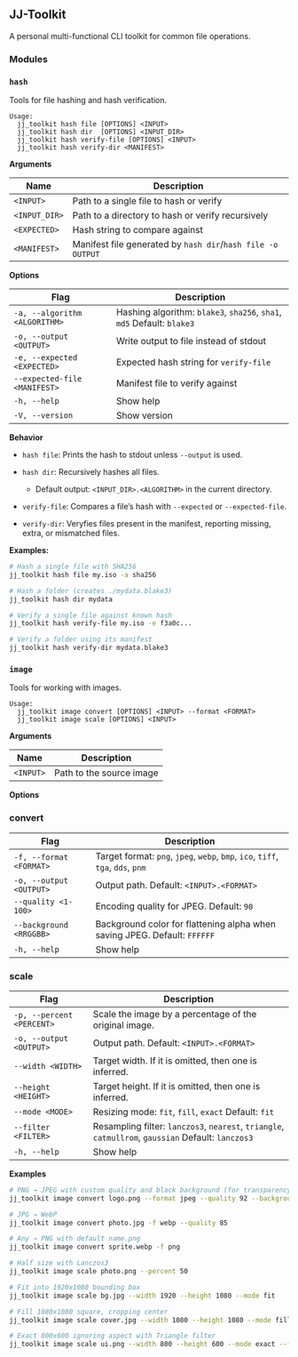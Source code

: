 ## JJ-Toolkit

A personal multi-functional CLI toolkit for common file operations.

### Modules

### `hash`

Tools for file hashing and hash verification.

```
Usage:
  jj_toolkit hash file [OPTIONS] <INPUT>
  jj_toolkit hash dir  [OPTIONS] <INPUT_DIR>
  jj_toolkit hash verify-file [OPTIONS] <INPUT>
  jj_toolkit hash verify-dir <MANIFEST>
```

**Arguments**

| Name          | Description                                                 |
|---------------| ------------------------------------------------------------|
| `<INPUT>`     | Path to a single file to hash or verify                     |
| `<INPUT_DIR>` | Path to a directory to hash or verify recursively           |
| `<EXPECTED>`  | Hash string to compare against                              |
| `<MANIFEST>`  | Manifest file generated by `hash dir`/`hash file -o OUTPUT` |

**Options**

| Flag                          | Description                                                            |
|-------------------------------|------------------------------------------------------------------------|
| `-a, --algorithm <ALGORITHM>` | Hashing algorithm: `blake3`, `sha256`, `sha1`, `md5` Default: `blake3` |
| `-o, --output <OUTPUT>`       | Write output to file instead of stdout                                 |
| `-e, --expected <EXPECTED>`   | Expected hash string for `verify-file`                                 |
| `--expected-file <MANIFEST>`  | Manifest file to verify against                                        |
| `-h, --help`                  | Show help                                                              |
| `-V, --version`               | Show version                                                           |

**Behavior**

* `hash file`: Prints the hash to stdout unless `--output` is used.
* `hash dir`: Recursively hashes all files.

  * Default output: `<INPUT_DIR>.<ALGORITHM>` in the current directory.
* `verify-file`: Compares a file’s hash with `--expected` or `--expected-file`.
* `verify-dir`: Veryfies files present in the manifest, reporting missing, extra, or mismatched files.

**Examples:**

```bash
# Hash a single file with SHA256
jj_toolkit hash file my.iso -a sha256

# Hash a folder (creates ./mydata.blake3)
jj_toolkit hash dir mydata

# Verify a single file against known hash
jj_toolkit hash verify-file my.iso -e f3a0c...

# Verify a folder using its manifest
jj_toolkit hash verify-dir mydata.blake3
```

### `image`

Tools for working with images.

```
Usage:
  jj_toolkit image convert [OPTIONS] <INPUT> --format <FORMAT>
  jj_toolkit image scale [OPTIONS] <INPUT>
```

**Arguments**

| Name      | Description              |
| --------- | ------------------------ |
| `<INPUT>` | Path to the source image |

**Options**

### convert
| Flag                    | Description                                                                     |
|-------------------------|---------------------------------------------------------------------------------|
| `-f, --format <FORMAT>` | Target format: `png`, `jpeg`, `webp`, `bmp`, `ico`, `tiff`, `tga`, `dds`, `pnm` |
| `-o, --output <OUTPUT>` | Output path. Default: `<INPUT>.<FORMAT>`                                        |
| `--quality <1-100>`     | Encoding quality for JPEG. Default: `90`                                        |
| `--background <RRGGBB>` | Background color for flattening alpha when saving JPEG. Default: `FFFFFF`       |
| `-h, --help`            | Show help                                                                       |

### scale
| Flag                      | Description                                                                                        |
|---------------------------|----------------------------------------------------------------------------------------------------|
| `-p, --percent <PERCENT>` | Scale the image by a percentage of the original image.                                             |
| `-o, --output <OUTPUT>`   | Output path. Default: `<INPUT>.<FORMAT>`                                                           |
| `--width <WIDTH>`         | Target width. If it is omitted, then one is inferred.                                              |
| `--height <HEIGHT>`       | Target height. If it is omitted, then one is inferred.                                             |
| `--mode <MODE>`           | Resizing mode: `fit`, `fill`, `exact` Default: `fit`                                                |
| `--filter <FILTER>`       | Resampling filter: `lanczos3`, `nearest`, `triangle`, `catmullrom`, `gaussian` Default: `lanczos3` |
| `-h, --help`              | Show help                                                                                          |


**Examples**

```bash
# PNG → JPEG with custom quality and black background (for transparency)
jj_toolkit image convert logo.png --format jpeg --quality 92 --background 000000 --output logo.jpg

# JPG → WebP
jj_toolkit image convert photo.jpg -f webp --quality 85

# Any → PNG with default name.png
jj_toolkit image convert sprite.webp -f png

# Half size with Lanczos3
jj_toolkit image scale photo.png --percent 50

# Fit into 1920x1080 bounding box
jj_toolkit image scale bg.jpg --width 1920 --height 1080 --mode fit

# Fill 1080x1080 square, cropping center
jj_toolkit image scale cover.jpg --width 1080 --height 1080 --mode fill

# Exact 800x600 ignoring aspect with Triangle filter
jj_toolkit image scale ui.png --width 800 --height 600 --mode exact --filter triangle

```
